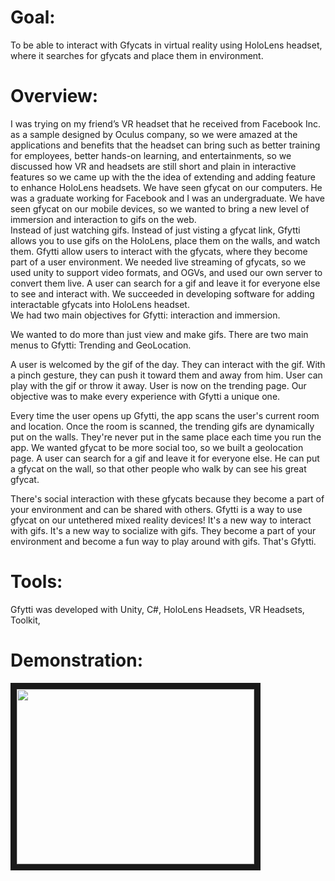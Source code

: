 # Goal: 
To be able to interact with Gfycats in virtual reality using HoloLens headset, where it searches for gfycats and place them in environment.
# Overview: 
I was trying on my friend’s VR headset that he received from Facebook Inc. as a sample designed by Oculus company, so we were
amazed at the applications and benefits that the headset can bring such as better training for employees, better hands-on learning, and
entertainments, so we discussed how VR and headsets are still short and
plain in interactive features so we came up with the the idea of extending and adding feature to enhance HoloLens headsets. We have seen gfycat
on our computers. He was a graduate working for Facebook and I was an undergraduate. We have seen gfycat on our mobile devices, so we wanted to bring a new level of immersion and interaction to gifs on the
web. <br/> Instead of just watching gifs. Instead of just visting a gfycat link, Gfytti allows you to use gifs on the HoloLens, place them on the walls,
and watch them. Gfytti allow users to interact with the gfycats, where they become part of a user environment. We needed live streaming of
gfycats, so we used unity to support video formats, and OGVs, and used our own server to convert them live. A user can search for a gif and
leave it for everyone else to see and interact with. We succeeded in developing software for adding interactable gfycats into HoloLens headset. <br/>
We had two main objectives for Gfytti: interaction and immersion.<br/>

We wanted to do more than just view and make gifs. There are two main menus to Gfytti: Trending and GeoLocation.<br/>

A user is welcomed by the gif of the day. They can interact with the gif. With a pinch gesture, they can push it toward them and away from him. User can play with the gif or throw it away. User is now on the trending page. Our objective was to make every experience with Gfytti a unique one. 

Every time the user opens up Gfytti, the app scans the user's current room and location. Once the room is scanned, the trending gifs are dynamically put on the walls. They're never put in the same place each time you run the app. We wanted gfycat to be more social too, so we built a geolocation page. A user can search for a gif and leave it for everyone else. He can put a gfycat on the wall, so that other people who walk by can see his great gfycat. 

There's social interaction with these gfycats because they become a part of your environment and can be shared with others. Gfytti is a way to use gfycat on our untethered mixed reality devices! It's a new way to interact with gifs. It's a new way to socialize with gifs. They become a part of your environment and become a fun way to play around with gifs. That's Gfytti. <br/>



# Tools: 
Gfytti was developed with Unity, C#, HoloLens Headsets, VR Headsets, Toolkit, 
# Demonstration:
<a href="www.youtube.com/watch?v=xBtLiQu1qBc&feature=youtu.be
" target="_blank"><img src="https://img.youtube.com/vi/xBtLiQu1qBc/0.jpg" width="380" height="280" border="10" /></a>
